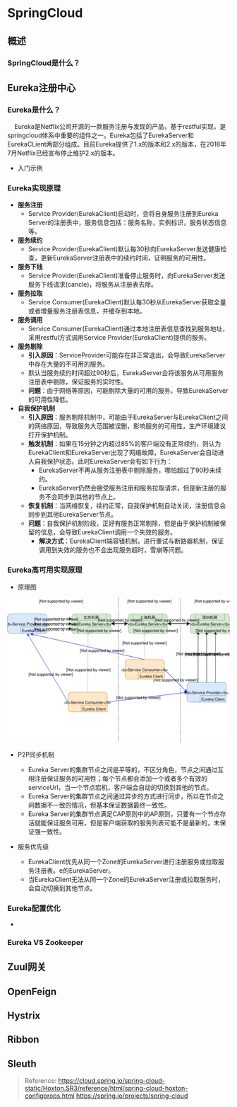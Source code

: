 # SpringCloud

## 概述
### SpringCloud是什么？


## Eureka注册中心
### Eureka是什么？
&nbsp;&nbsp;&nbsp;&nbsp;Eureka是Netflix公司开源的一款服务注册与发现的产品，基于restful实现，是springcloud体系中重要的组件之一。Eureka包括了EurekaServer和EurekaCLient两部分组成。目前Eureka提供了1.x的版本和2.x的版本，在2018年7月Netflix已经宣布停止维护2.x的版本。
- 入门示例
### Eureka实现原理

- **服务注册**
  - Service Provider(EurekaClient)启动时，会将自身服务注册到Eureka Server的注册表中，服务信息包括：服务名称，实例标识，服务状态信息等。
- **服务续约**
  - Service Provider(EurekaClient)默认每30秒向EurekaServer发送健康检查，更新EurekaServer注册表中的续约时间，证明服务的可用性。
- **服务下线**
  - Service Provider(EurekaClient)准备停止服务时，向EurekaServer发送服务下线请求(cancle)，将服务从注册表去除。
- **服务拉取**
  - Service Consumer(EurekaClient)默认每30秒从EurekaServer获取全量或者增量服务注册表信息，并缓存到本地。
- **服务调用**
  - Service Consumer(EurekaClient)通过本地注册表信息查找到服务地址，采用restful方式调用Service Provider(EurekaClient)提供的服务。
- **服务剔除**
  - **引入原因**：ServiceProvider可能存在非正常退出，会导致EurekaServer中存在大量的不可用的服务。
  - 默认当服务续约时间超过90秒后，EurekaServer会将该服务从可用服务注册表中剔除，保证服务的实时性。
  - **问题**：由于网络等原因，可能剔除大量的可用的服务，导致EurekaServer的可用性降低。
- **自我保护机制**
  - **引入原因**：服务剔除机制中，可能由于EurekaServer与EurekaClient之间的网络原因，导致服务大范围被误删，影响服务的可用性，生产环境建议打开保护机制。
  - **触发机制**：如果在15分钟之内超过85%的客户端没有正常续约，则认为EurekaClient和EurekaServer出现了网络故障，EurekaServer会自动进入自我保护状态。此时EurekaServer会有如下行为：
    - EurekaServer不再从服务注册表中剔除服务，哪怕超过了90秒未续约。
    - EurekaServer仍然会接受服务注册和服务拉取请求，但是新注册的服务不会同步到其他的节点上。
  - **恢复机制**：当网络恢复，续约正常，自我保护机制自动关闭，注册信息会同步到其他EurekaServer节点。
  - **问题**：自我保护机制阶段，正好有服务正常剔除，但是由于保护机制被保留的信息，会导致EurekaClient调用一个失效的服务。
    - **解决方式**：EurekaClient端容错机制，进行重试与断路器机制，保证调用到失效的服务也不会出现服务超时，雪崩等问题。

### Eureka高可用实现原理
- 原理图

![](imgs/20200706_Eureka-Eureka高可用原理.svg)
- P2P同步机制
  - Eureka Server的集群节点之间是平等的，不区分角色，节点之间通过互相注册保证服务的可用性；每个节点都会添加一个或者多个有效的serviceUrl，当一个节点宕机，客户端会自动的切换到其他的节点。
  - Eureka Server的集群节点之间通过异步的方式进行同步，所以在节点之间数据不一致的情况，但基本保证数据最终一致性。
  - Eureka Server的集群节点满足CAP原则中的AP原则，只要有一个节点存活就能保证服务可用，但是客户端获取的服务列表可能不是最新的，未保证强一致性。

- 服务优先级
  - EurekaClient优先从同一个Zone的EurekaServer进行注册服务或拉取服务注册表。e的EurekaServer。
  - 当EurekaClient无法从同一个Zone的EurekaServer注册或拉取服务时，会自动切换到其他节点。
### Eureka配置优化
  - 
### Eureka VS Zookeeper


## Zuul网关

## OpenFeign

## Hystrix

## Ribbon

## Sleuth

>Reference:
>https://cloud.spring.io/spring-cloud-static/Hoxton.SR3/reference/html/spring-cloud-hoxton-configprops.html
>https://spring.io/projects/spring-cloud
>

